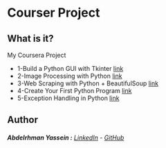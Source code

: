 # Courser Project
## What is it?

My Coursera Project

  - 1-Build a Python GUI with Tkinter           [link](https://github.com/Abdelrhman-Yassein/Coursera-Project/tree/main/1-Build%20a%20Python%20GUI%20with%20Tkinter)
  - 2-Image Processing with Python              [link](https://github.com/Abdelrhman-Yassein/Coursera-Project/tree/main/2-Image%20Processing%20with%20Python)
  - 3-Web Scraping with Python + BeautifulSoup  [link](https://github.com/Abdelrhman-Yassein/Coursera-Project/tree/main/3-Web%20Scraping%20with%20Python%20%2B%20BeautifulSoup)
  - 4-Create Your First Python Program          [link](https://github.com/Abdelrhman-Yassein/Coursera-Project/tree/main/4-Create%20Your%20First%20Python%20Program)
  - 5-Exception Handling in Python              [link](https://github.com/Abdelrhman-Yassein/Coursera-Project/tree/main/5-Exception%20Handling%20in%20Python)



## Author

######  **Abdelrhman Yassein  :**  [LinkedIn](https://www.linkedin.com/in/abdelrhman-yassein/) - [GitHub](https://github.com/Abdelrhman-Yassein)
